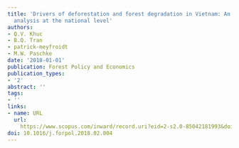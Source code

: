 ```yaml
---
title: 'Drivers of deforestation and forest degradation in Vietnam: An exploratory
  analysis at the national level'
authors:
- Q.V. Khuc
- B.Q. Tran
- patrick-meyfroidt
- M.W. Paschke
date: '2018-01-01'
publication: Forest Policy and Economics
publication_types:
- '2'
abstract: ''
tags:
- ''
links:
- name: URL
  url: 
    https://www.scopus.com/inward/record.uri?eid=2-s2.0-85042181993&doi=10.1016%2fj.forpol.2018.02.004&partnerID=40&md5=c0884cce694865c9a8b41e7d5291fe80
doi: 10.1016/j.forpol.2018.02.004
---
```

